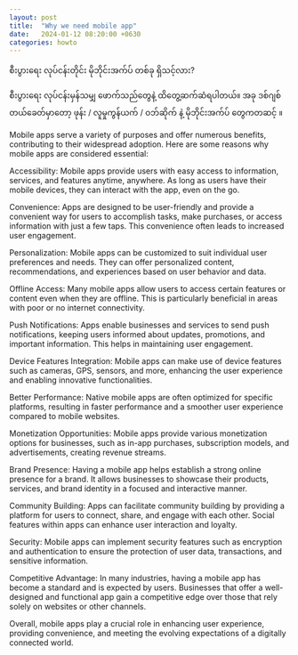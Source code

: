 ```yaml
---
layout: post
title:  "Why we need mobile app"
date:   2024-01-12 08:20:00 +0630
categories: howto
---
```

စီးပွားရေး လုပ်ငန်းတိုင်း မိုဘိုင်းအက်ပ် တစ်ခု ရှိသင့်လား?

စီးပွားရေး လုပ်ငန်းမှန်သမျှ ဖောက်သည်တွေနဲ့ ထိတွေ့ဆက်ဆံရပါတယ်။ အခု ဒစ်ဂျစ်တယ်ခေတ်မှာတော့ ဖုန်း / လူမှုကွန်ယက် / ဝဘ်ဆိုက် နဲ့ မိုဘိုင်းအက်ပ် တွေကတဆင့် ။



Mobile apps serve a variety of purposes and offer numerous benefits, contributing to their widespread adoption. Here are some reasons why mobile apps are considered essential:

Accessibility: Mobile apps provide users with easy access to information, services, and features anytime, anywhere. As long as users have their mobile devices, they can interact with the app, even on the go.

Convenience: Apps are designed to be user-friendly and provide a convenient way for users to accomplish tasks, make purchases, or access information with just a few taps. This convenience often leads to increased user engagement.

Personalization: Mobile apps can be customized to suit individual user preferences and needs. They can offer personalized content, recommendations, and experiences based on user behavior and data.

Offline Access: Many mobile apps allow users to access certain features or content even when they are offline. This is particularly beneficial in areas with poor or no internet connectivity.

Push Notifications: Apps enable businesses and services to send push notifications, keeping users informed about updates, promotions, and important information. This helps in maintaining user engagement.

Device Features Integration: Mobile apps can make use of device features such as cameras, GPS, sensors, and more, enhancing the user experience and enabling innovative functionalities.

Better Performance: Native mobile apps are often optimized for specific platforms, resulting in faster performance and a smoother user experience compared to mobile websites.

Monetization Opportunities: Mobile apps provide various monetization options for businesses, such as in-app purchases, subscription models, and advertisements, creating revenue streams.

Brand Presence: Having a mobile app helps establish a strong online presence for a brand. It allows businesses to showcase their products, services, and brand identity in a focused and interactive manner.

Community Building: Apps can facilitate community building by providing a platform for users to connect, share, and engage with each other. Social features within apps can enhance user interaction and loyalty.

Security: Mobile apps can implement security features such as encryption and authentication to ensure the protection of user data, transactions, and sensitive information.

Competitive Advantage: In many industries, having a mobile app has become a standard and is expected by users. Businesses that offer a well-designed and functional app gain a competitive edge over those that rely solely on websites or other channels.

Overall, mobile apps play a crucial role in enhancing user experience, providing convenience, and meeting the evolving expectations of a digitally connected world.